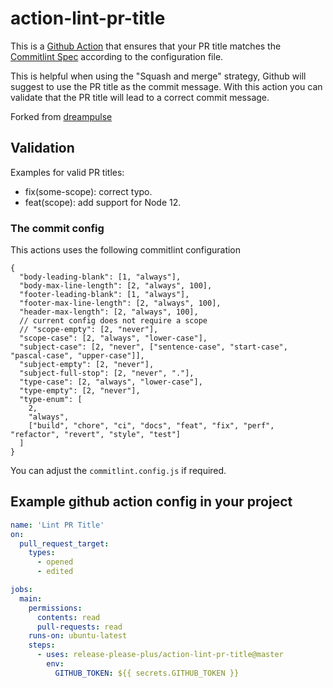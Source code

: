 # action-lint-pr-title

This is a [Github Action](https://github.com/features/actions) that ensures that your PR title matches the [Commitlint Spec](https://github.com/conventional-changelog/commitlint) according to the configuration file.

This is helpful when using the "Squash and merge" strategy, Github will suggest to use the PR title as the commit message. With this action you can validate that the PR title will lead to a correct commit message.

Forked from [dreampulse](https://github.com/dreampulse/action-lint-pull-request-title)

## Validation

Examples for valid PR titles:

- fix(some-scope): correct typo.
- feat(scope): add support for Node 12.

### The commit config

This actions uses the following commitlint configuration

```
{
  "body-leading-blank": [1, "always"],
  "body-max-line-length": [2, "always", 100],
  "footer-leading-blank": [1, "always"],
  "footer-max-line-length": [2, "always", 100],
  "header-max-length": [2, "always", 100],
  // current config does not require a scope
  // "scope-empty": [2, "never"],
  "scope-case": [2, "always", "lower-case"],
  "subject-case": [2, "never", ["sentence-case", "start-case", "pascal-case", "upper-case"]],
  "subject-empty": [2, "never"],
  "subject-full-stop": [2, "never", "."],
  "type-case": [2, "always", "lower-case"],
  "type-empty": [2, "never"],
  "type-enum": [
    2,
    "always",
    ["build", "chore", "ci", "docs", "feat", "fix", "perf", "refactor", "revert", "style", "test"]
  ]
}
```

You can adjust the `commitlint.config.js` if required.

## Example github action config in your project

```yml
name: 'Lint PR Title'
on:
  pull_request_target:
    types:
      - opened
      - edited

jobs:
  main:
    permissions:
      contents: read
      pull-requests: read
    runs-on: ubuntu-latest
    steps:
      - uses: release-please-plus/action-lint-pr-title@master
        env:
          GITHUB_TOKEN: ${{ secrets.GITHUB_TOKEN }}
```
